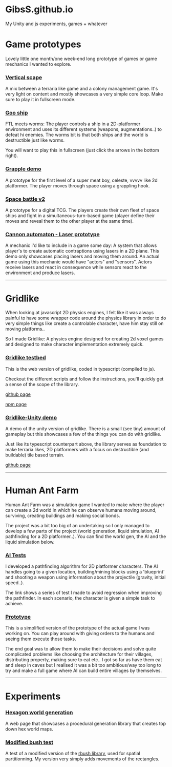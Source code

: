 # GibsS.github.io

My Unity and js experiments, games + whatever

# Game prototypes

Lovely little one month/one week-end long prototype of games or game mechanics I wanted to explore.

### [Vertical scape](https://gibss.github.io/test/vertical-scape/v0.4)

A mix between a terraria like game and a colony management game. It's very light on content and mostly showcases a very simple core loop. Make sure to play it in fullscreen mode.

### [Goo ship](https://gibss.github.io/test/goo-ship/Prototype)

FTL meets worms: The player controls a ship in a 2D-platformer environment and uses its different systems (weapons, augmentations..) to defeat hi enemies. The worms bit is that both ships and the world is destructible just like worms.

You will want to play this in fullscreen (just click the arrows in the bottom right).

### [Grapple demo](https://gibss.github.io/test/grapple-world/index.html)

A prototype for the first level of a super meat boy, celeste, vvvvv like 2d platformer. The player moves through space using a grappling hook.

### [Space battle v2](http://space-battle-v2.herokuapp.com/#/board)

A prototype for a digital TCG. The players create their own fleet of space ships and fight in a simultaneous-turn-based game (player define their moves and reveal them to the other player at the same time).

### [Cannon automaton - Laser prototype](https://gibss.github.io/test/cannon-automaton/lazer-prototype)

A mechanic i'd like to include in a game some day: A system that allows player's to create automatic contraptions using lasers in a 2D plane. This demo only showcases placing lasers and moving them around. An actual game using this mechanic would have "actors" and "sensors". Actors receive lasers and react in consequence while sensors react to the environment and produce lasers. 

---

# Gridlike

When looking at javascript 2D physics engines, I felt like it was always painful to have some wrapper code around the physics library in order to do very simple things like create a controlable character, have him stay still on moving platforms..

So I made Gridlike: A physics engine designed for creating 2d voxel games and designed to make character implementation extremely quick.

### [Gridlike testbed](https://gibss.github.io/test/gridlike)

This is the web version of gridlike, coded in typescript (compiled to js).

Checkout the different scripts and follow the instructions, you'll quickly get a sense of the scope of the library.

[github page](https://github.com/GibsS/gridlike)

[npm page](https://www.npmjs.com/package/grid-like)

### [Gridlike-Unity demo](https://gibss.github.io/test/gridlike-unity/Gridship3/)

A demo of the unity version of gridlike. There is a small (see tiny) amount of gameplay but this showcases a few of the things you can do with gridlike.

Just like its typescript counterpart above, the library serves as foundation to make terraria likes, 2D platformers with a focus on destructible (and buildable) tile based terrain.

[github page](https://github.com/GibsS/gridlike-Unity)

---

# Human Ant Farm

Human Ant Farm was a simulation game I wanted to make where the player can create a 2d world in which he can observe humans moving around, surviving, creating buildings and making social bonds.

The project was a bit too big of an undertaking so I only managed to develop a few parts of the project (world generation, liquid simulation, AI pathfinding for a 2D platformer..). You can find the world gen, the AI and the liquid simulation below.

### [AI Tests](https://gibss.github.io/test/hat/ai)

I developed a pathfinding algorithm for 2D platformer characters. The AI handles going to a given location, building/mining blocks using a 'blueprint' and shooting a weapon using information about the projectile (gravity, initial speed..).

The link shows a series of test I made to avoid regression when improving the pathfinder. In each scenario, the character is given a simple task to achieve.

### [Prototype](https://gibss.github.io/test/hat/prototype)

This is a simplified version of the prototype of the actual game I was working on. You can play around with giving orders to the humans and seeing them execute those tasks.

The end goal was to allow them to make their decisions and solve quite complicated problems like choosing the architecture for their villages, distributing property, making sure to eat etc.. I got so far as have them eat and sleep in caves but I realised it was a bit too ambitious/way too long to try and make a full game where AI can build entire villages by themselves.

--- 

# Experiments

### [Hexagon world generation](https://gibss.github.io/test/RAE-world-generation)

A web page that showcases a procedural generation library that creates top down hex world maps.

### [Modified bush test](https://gibss.github.io/test/rbush)

A test of a modified version of the [rbush library](https://github.com/mourner/rbush), used for spatial partitionning. My version very simply adds movements of the rectangles.
